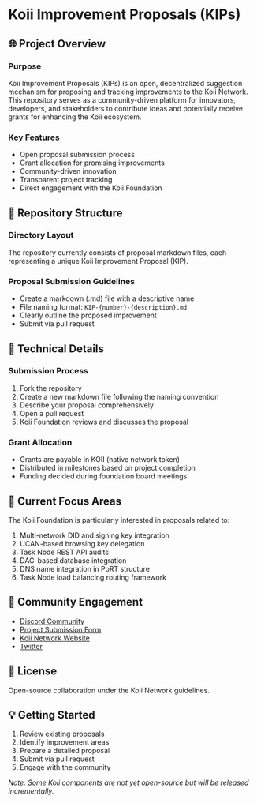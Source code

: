 # Koii Improvement Proposals (KIPs)

## 🌐 Project Overview

### Purpose
Koii Improvement Proposals (KIPs) is an open, decentralized suggestion mechanism for proposing and tracking improvements to the Koii Network. This repository serves as a community-driven platform for innovators, developers, and stakeholders to contribute ideas and potentially receive grants for enhancing the Koii ecosystem.

### Key Features
- Open proposal submission process
- Grant allocation for promising improvements
- Community-driven innovation
- Transparent project tracking
- Direct engagement with the Koii Foundation

## 📂 Repository Structure

### Directory Layout
The repository currently consists of proposal markdown files, each representing a unique Koii Improvement Proposal (KIP).

### Proposal Submission Guidelines
- Create a markdown (.md) file with a descriptive name
- File naming format: `KIP-{number}-{description}.md`
- Clearly outline the proposed improvement
- Submit via pull request

## 🔧 Technical Details

### Submission Process
1. Fork the repository
2. Create a new markdown file following the naming convention
3. Describe your proposal comprehensively
4. Open a pull request
5. Koii Foundation reviews and discusses the proposal

### Grant Allocation
- Grants are payable in KOII (native network token)
- Distributed in milestones based on project completion
- Funding decided during foundation board meetings

## 🚀 Current Focus Areas
The Koii Foundation is particularly interested in proposals related to:

1. Multi-network DID and signing key integration
2. UCAN-based browsing key delegation
3. Task Node REST API audits
4. DAG-based database integration
5. DNS name integration in PoRT structure
6. Task Node load balancing routing framework

## 🤝 Community Engagement
- [Discord Community](https://discord.gg/koii)
- [Project Submission Form](https://share.hsforms.com/1ATBOuLeqSCa-WCEBU8Ky0Ac20dg)
- [Koii Network Website](https://www.koii.network/)
- [Twitter](https://twitter.com/koiinetwork)

## 📄 License
Open-source collaboration under the Koii Network guidelines.

## 💡 Getting Started
1. Review existing proposals
2. Identify improvement areas
3. Prepare a detailed proposal
4. Submit via pull request
5. Engage with the community

*Note: Some Koii components are not yet open-source but will be released incrementally.*